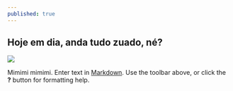 ```yaml
---
published: true
---
```


## Hoje em dia, anda tudo zuado, né?

![]({{site.baseurl}}/http://www.quickmeme.com/img/7c/7ce9dc1bc29935e44aae2e75c41f2606b3ce2ea0f9de56a8cb588e2cd3afc934.jpg)

Mimimi mimimi. 
Enter text in [Markdown](http://daringfireball.net/projects/markdown/). Use the toolbar above, or click the **?** button for formatting help.
